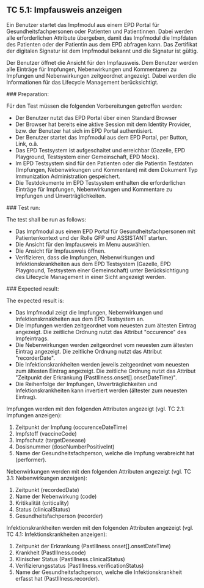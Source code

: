 
## TC 5.1: Impfausweis anzeigen

Ein Benutzer startet das Impfmodul aus einem EPD Portal für Gesundheitsfachpersonen oder Patienten und Patientinnen.  Dabei werden alle erforderlichen Attribute übergeben, damit das Impfmodul die Impfdaten des Patienten oder der Patientin aus dem EPD abfragen kann. Das Zertifikat der digitalen Signatur ist dem Impfmodul bekannt und die Signatur ist gültig.

Der Benutzer öffnet die Ansicht für den Impfausweis. Dem Benutzer werden alle Einträge für Impfungen, Nebenwirkungen und Kommentaren zu Impfungen und Nebenwirkungen zeitgeordnet angezeigt. Dabei werden die Informationen für das Lifecycle Management berücksichtigt.


### Preparation:

Für den Test müssen die folgenden Vorbereitungen getroffen werden:
- Der Benutzer nutzt das EPD Portal über einen Standard Browser
- Der Browser hat bereits eine aktive Session mit dem Identity Provider, bzw. der Benutzer hat sich im EPD Portal authentisiert.
- Der Benutzer startet das Impfmodul aus dem EPD Portal, per Button, Link, o.ä.  
- Das EPD Testsystem ist aufgeschaltet und erreichbar (Gazelle, EPD Playground, Testsystem einer Gemeinschaft, EPD Mock).
- Im EPD Testsystem sind für den Patienten oder die Patientin Testdaten (Impfungen, Nebenwirkungen und Kommentare) mit dem Dokument Typ Immunization Administration gespeichert.
- Die Testdokumente im EPD Testsystem enthalten die erforderlichen Einträge für Impfungen, Nebenwirkungen und Kommentare zu Impfungen und Unverträglichkeiten.


### Test run:

The test shall be run as follows:

- Das Impfmodul aus einem EPD Portal für Gesundheitsfachpersonen mit Patientenkontext und der Rolle GFP und ASSISTANT starten.
- Die Ansicht für den Impfausweis im Menu auswählen.
- Die Ansicht für Impfausweis öffnen.
- Verifizieren, dass die Impfungen, Nebenwirkungen und Infektionskrankheiten aus dem EPD Testsystem (Gazelle, EPD Playground, Testsystem einer Gemeinschaft) unter Berücksichtigung des Lifecycle Management in einer Sicht angezeigt werden.


### Expected result:

The expected result is:
- Das Impfmodul zeigt die Impfungen, Nebenwirkungen und Infektionskrnakheiten aus dem EPD Testsystem an.
- Die Impfungen werden zeitgeordnet vom neuesten zum ältesten Eintrag angezeigt. Die zeitliche Ordnung nutzt das Attribut "occurence" des Impfeintrags.
- Die Nebenwirkungen werden zeitgeordnet vom neuesten zum ältesten Eintrag angezeigt. Die zeitliche Ordnung nutzt das Attribut "recorderDate".
- Die Infektionskrankheiten werden jeweils zeitgeordnet vom neuesten zum ältesten Eintrag angezeigt. Die zeitliche Ordnung nutzt das Attribut "Zeitpunkt der Erkrankung (PastIllness.onset[].onsetDateTime)".
- Die Reihenfolge der Impfungen, Unverträglichkeiten und Infektionskrankheiten kann invertiert werden (ältester zum neuesten Eintrag).

Impfungen werden mit den folgenden Attributen angezeigt (vgl. TC 2.1: Impfungen anzeigen):
1.	Zeitpunkt der Impfung (occurenceDateTime)
2.	Impfstoff (vaccineCode)
3.	Impfschutz (targetDesease)
4.	Dosisnummer (doseNumberPositiveInt)
5.	Name der Gesundheitsfachperson, welche die Impfung verabreicht hat (performer).

Nebenwirkungen werden mit den folgenden Attributen angezeigt (vgl. TC 3.1: Nebenwirkungen anzeigen):
1.	Zeitpunkt (recordedDate)
2.	Name der Nebenwirkung (code)
3.	Kritikalität (criticality)
4.	Status (clinicalStatus)
5.	Gesundheitsfachperson (recorder)

Infektionskrankheiten werden mit den folgenden Attributen angezeigt (vgl. TC 4.1: Infektionskrankheiten anzeigen):
1. Zeitpunkt der Erkrankung (PastIllness.onset[].onsetDateTime)
2. Krankheit (PastIllness.code)
3. Klinischer Status (PastIllness.clinicalStatus)
4. Verifizierungsstatus (PastIllness.verificationStatus)
5. Name der Gesundheitsfachperson, welche die Infektionskrankheit erfasst hat (PastIllness.recorder).

